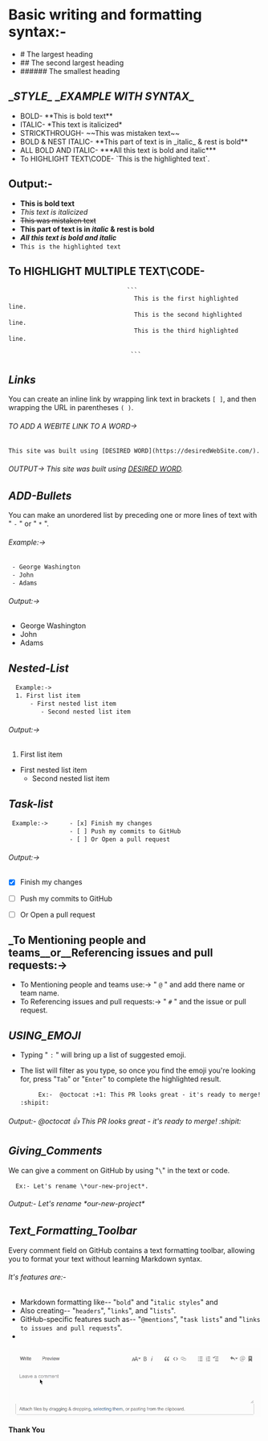 # Basic writing and formatting syntax:-
- \# The largest heading
- \## The second largest heading
- \###### The smallest heading


## \__STYLE\__                   \__EXAMPLE WITH SYNTAX\__
- BOLD-                    \*\*This is bold text**
- ITALIC-                   \*This text is italicized*
- STRICKTHROUGH-            \~~This was mistaken text~~
- BOLD & NEST ITALIC-       \*\*This part of  text is in \_italic\_ & rest is bold**
- ALL BOLD AND ITALIC-      \*\*\*All this text is bold and italic***
- To HIGHLIGHT TEXT\CODE-   \`This is the highlighted text`.

## Output:-
- **This is bold text**
- *This text is italicized*
- ~~This was mistaken text~~
- **This part of  text is in _italic_ & rest is bold**
- ***All this text is bold and italic***
- `This is the highlighted text`

## To HIGHLIGHT MULTIPLE TEXT\CODE- 
                                     ```
                                       This is the first highlighted  line.
                                       This is the second highlighted  line.
                                       This is the third highlighted  line.
                                      
                                      ```


## _Links_
You can create an inline link by wrapping link text in brackets `[ ]`, and then wrapping the URL in parentheses `( )`. 

   ###### TO ADD A WEBITE LINK TO A WORD->    
    This site was built using [DESIRED WORD](https://desiredWebSite.com/).
                                           
  ###### OUTPUT-> This site was built using [DESIRED WORD](https://desiredWebSite.com/). 



## _ADD-Bullets_
 You can make an unordered list by preceding one or more lines of text with " `-` " or " `*` ".

 ###### Example:->        
     - George Washington
     - John 
     - Adams
     
  ###### Output:-> 
  - George Washington
  - John 
  - Adams
  

## _Nested-List_                
   
      Example:->       
      1. First list item
          - First nested list item
             - Second nested list item
###### Output:->       
1. First list item
  - First nested list item
    - Second nested list item




## _Task-list_
           
     Example:->      - [x] Finish my changes
                     - [ ] Push my commits to GitHub
                     - [ ] Or Open a pull request
                     
 ###### Output:->     
 - [x] Finish my changes
 - [ ] Push my commits to GitHub
 - [ ] Or Open a pull request                     



## _To Mentioning people and teams__or__Referencing issues and pull requests:->
      
 - To Mentioning people and teams use:->         " `@` " and add there name or team name.
 - To Referencing issues and pull requests:->    " `#` " and the issue or pull request.



## _USING_EMOJI_

- Typing " `:` " will bring up a list of suggested emoji. 
- The list will filter as you type, so once you find the emoji you're looking for, press "`Tab`" or "`Enter`" to complete the highlighted result.

           Ex:-  @octocat :+1: This PR looks great - it's ready to merge! :shipit:
           
 ###### Output:-  @octocat :+1: This PR looks great - it's ready to merge! :shipit:


## _Giving_Comments_
         
We can give a comment on GitHub by using "`\`" in the text or code.
       
      Ex:- Let's rename \*our-new-project*.
      
###### Output:- Let's rename \*our-new-project*
   




## _Text_Formatting_Toolbar_
	
Every comment field on GitHub contains a text formatting toolbar, allowing you to format your text without learning Markdown syntax. 
      
###### It's features  are:-     
- Markdown formatting like-- "`bold`" and "`italic styles`" and 
- Also creating-- "`headers`", "`links`", and "`lists`". 
- GitHub-specific features such as-- "`@mentions`", "`task lists`" and "`links to issues and pull requests`".
- 
![](Images/Comment%20toolbar.gif)
         
  
  
**Thank You**  
        
         
         
